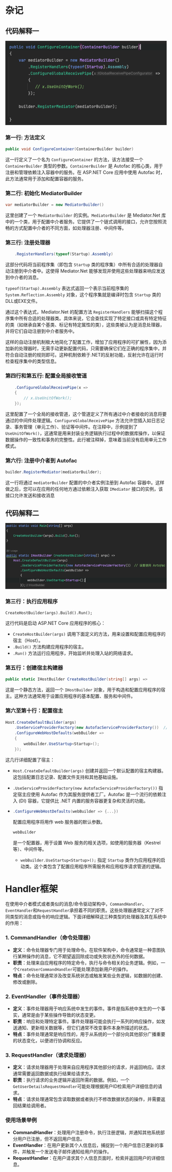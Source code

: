 # 杂记

## 代码解释一

![image-20240413091545049](assets/image-20240413091545049.png)

### 第一行: 方法定义

```c#
public void ConfigureContainer(ContainerBuilder builder)
```

这一行定义了一个名为 `ConfigureContainer` 的方法，该方法接受一个 `ContainerBuilder` 类型的参数。`ContainerBuilder` 是 Autofac 的核心类，用于注册和管理依赖注入容器中的服务。在 ASP.NET Core 应用中使用 Autofac 时，此方法通常用于添加和配置容器的服务。

### 第二行: 初始化 MediatorBuilder

```c#
var mediatorBuilder = new MediatorBuilder()
```

这里创建了一个 `MediatorBuilder` 的实例。`MediatorBuilder` 是 Mediator.Net 库中的一个类，用于配置中介者服务。它提供了一个链式调用的接口，允许您按照流畅的方式配置中介者的不同方面，如处理器注册、中间件等。

### 第三行: 注册处理器

```c#
    .RegisterHandlers(typeof(Startup).Assembly)
```

这部分代码将当前程序集（即包含 `Startup` 类的程序集）中所有合适的处理器自动注册到中介者中。这使得 Mediator.Net 能够发现并使用这些处理器来响应发送到中介者的消息。

`typeof(Startup).Assembly` 表达式返回一个表示当前程序集的 `System.Reflection.Assembly` 对象，这个程序集就是编译时包含 `Startup` 类的DLL或EXE文件。

通过这个表达式，Mediator.Net 的配置方法 `RegisterHandlers` 能够扫描这个程序集中所有合适的处理器类。具体来说，它会查找实现了特定接口或具有特定特征的类（如继承自某个基类、标记有特定属性的类），这些类被认为是消息处理器，并将它们自动注册到中介者服务中。

这样的自动注册机制极大地简化了配置工作，增加了应用程序的可扩展性，因为添加新的处理器时，无需手动更新配置代码，只需要确保它们在正确的程序集中，并符合自动注册的规则即可。这种机制依赖于.NET的反射功能，反射允许在运行时检查程序集中的类型信息。

### 第四行和第五行: 配置全局接收管道

```c#
    .ConfigureGlobalReceivePipe(x =>
    {
        // x.UseUnitOfWork();
    });
```

这里配置了一个全局的接收管道，这个管道定义了所有通过中介者接收的消息将要通过的中间件处理逻辑。`ConfigureGlobalReceivePipe` 方法允许您插入如日志记录、事务管理（单元工作）、验证等中间件。在注释中，示例提到了 `UseUnitOfWork()`，这通常是用来封装业务逻辑执行过程中的数据库操作，以保证数据操作的一致性和事务的完整性。此行被注释掉，意味着当前没有启用单元工作模式。

### 第六行: 注册中介者到 Autofac

```c#
builder.RegisterMediator(mediatorBuilder);
```

这一行将通过 `mediatorBuilder` 配置的中介者实例注册到 Autofac 容器中。这样做之后，您可以在应用的任何地方通过依赖注入获取 `IMediator` 接口的实例，该接口允许发送和接收消息



## 代码解释二

![image-20240413095535115](assets/image-20240413095535115.png)

### 第三行：执行应用程序

```
CreateHostBuilder(args).Build().Run();
```

这行代码是启动 ASP.NET Core 应用程序的核心：

- `CreateHostBuilder(args)` 调用下面定义的方法，用来设置和配置应用程序的宿主（Host）。
- `.Build()` 方法构建应用程序的宿主。
- `.Run()` 方法运行应用程序，开始监听并处理入站的网络请求。



### 第五行：创建宿主构建器

```c#
public static IHostBuilder CreateHostBuilder(string[] args) =>
```

这是一个静态方法，返回一个 `IHostBuilder` 对象，用于构造和配置应用程序的宿主。这种方法通常用于设置应用程序的基本配置、服务和中间件。



### 第六至第十行：配置宿主

```c#
Host.CreateDefaultBuilder(args)
    .UseServiceProviderFactory(new AutofacServiceProviderFactory())  // 设置使用 Autofac
    .ConfigureWebHostDefaults(webBuilder =>
    {
        webBuilder.UseStartup<Startup>();
    });
```

这几行详细配置了宿主：

- `Host.CreateDefaultBuilder(args)` 创建并返回一个默认配置的宿主构建器。这包括配置日志记录、配置文件支持和其他基础设施。

- `.UseServiceProviderFactory(new AutofacServiceProviderFactory())` 指定宿主应使用 Autofac 作为其服务提供者工厂。Autofac 是一个流行的依赖注入 (DI) 容器，它提供比 .NET 内置的服务容器更复杂和灵活的功能。

- ```c#
  .ConfigureWebHostDefaults(webBuilder => {...})
  ```

   配置应用程序将用作 web 服务器的默认参数。

  ```c#
  webBuilder
  ```

   是一个配置器，用于设置 Web 服务的相关选项，如使用的服务器（Kestrel 等）、中间件等。

  - `webBuilder.UseStartup<Startup>();` 指定 `Startup` 类作为应用程序的启动类。这个类包含了配置应用程序所需服务和应用程序请求管道的逻辑。



# Handler框架

在使用中介者模式或者类似的消息/命令驱动架构中，`CommandHandler`、`EventHandler`和`RequestHandler`承担着不同的职责。这些处理器通常定义了对不同类型的消息或指令的响应逻辑。下面详细解释这三种类型的处理器及其在系统中的作用：

### 1. CommandHandler（命令处理器）

- **定义**：命令处理器专门用于处理命令。在软件架构中，命令通常是一种意图执行某种操作的消息，它不期望返回除成功或失败状态外的任何数据。
- **职责**：处理来自应用程序的特定命令，执行与命令相关的业务逻辑。例如，一个`CreateUserCommandHandler`可能处理添加新用户的操作。
- **特点**：命令处理通常涉及改变系统状态或触发某些业务逻辑，如数据的创建、修改或删除。

### 2. EventHandler（事件处理器）

- **定义**：事件处理器用于响应系统中发生的事件。事件是指系统中发生的一个事实，通常是由于某些操作导致的状态变更。
- **职责**：响应和处理特定事件。事件处理器可能会执行一系列的响应操作，如发送通知、更新相关数据等，但它们通常不改变事件本身所描述的状态。
- **特点**：事件处理通常是响应性的，用于从系统的一个部分向其他部分广播重要的状态变化，以便进行协调和反应。

### 3. RequestHandler（请求处理器）

- **定义**：请求处理器用于处理来自应用程序其他部分的请求，并返回响应。请求通常需要返回数据或执行结果给请求方。
- **职责**：执行请求的业务逻辑并返回所需的数据。例如，一个`GetUserDetailsRequestHandler`可能处理根据用户ID检索用户详细信息的请求。
- **特点**：请求处理通常包含读取数据或者执行不修改数据状态的操作，并需要返回结果给调用者。

### 使用场景举例

- **CommandHandler**：处理用户注册命令，执行注册逻辑，并通知其他系统部分用户已注册，但不返回用户信息。
- **EventHandler**：在用户更新其个人信息后，捕捉到一个用户信息已更新的事件，并触发一个发送电子邮件通知给用户的操作。
- **RequestHandler**：在用户请求其个人信息页面时，检索并返回用户的详细信息。